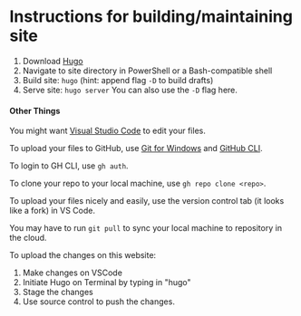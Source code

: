 # Instructions for building/maintaining site

1. Download [Hugo](https://gohugo.io/getting-started/installing/)
2. Navigate to site directory in PowerShell or a Bash-compatible shell
3. Build site: `hugo` (hint: append flag `-D` to build drafts)
4. Serve site: `hugo server` You can also use the `-D` flag here.

#### Other Things
You might want [Visual Studio Code](https://code.visualstudio.com) to edit your
files.

To upload your files to GitHub, use [Git for Windows](https://gitforwindows.org/) and
[GitHub CLI](https://cli.github.com/).

To login to GH CLI, use `gh auth`. 

To clone your repo to your local machine, use `gh repo clone <repo>`.

To upload your files nicely and easily, use the version control tab 
(it looks like a fork) in VS Code.

You may have to run `git pull` to sync your local machine to repository in the
cloud.


To upload the changes on this website:
1. Make changes on VSCode
2. Initiate Hugo on Terminal by typing in "hugo"
3. Stage the changes
4. Use source control to push the changes.
